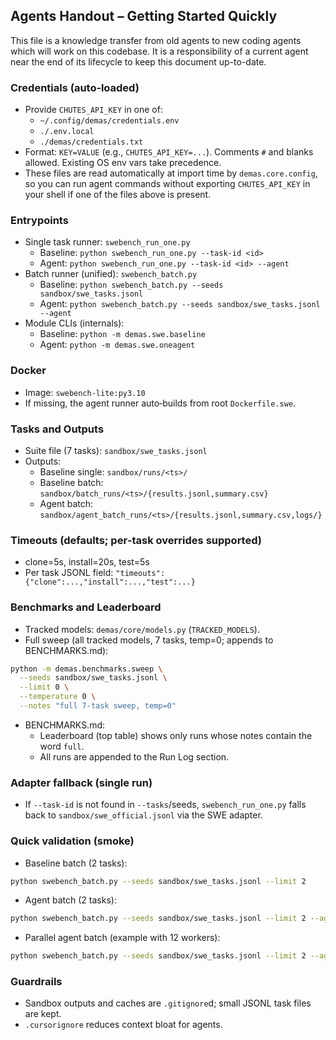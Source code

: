 ## Agents Handout – Getting Started Quickly

This file is a knowledge transfer from old agents to new coding agents which will work on this codebase. It is a responsibility of a current agent near the end of its lifecycle to keep this document up-to-date.

### Credentials (auto‑loaded)
- Provide `CHUTES_API_KEY` in one of:
  - `~/.config/demas/credentials.env`
  - `./.env.local`
  - `./demas/credentials.txt`
- Format: `KEY=VALUE` (e.g., `CHUTES_API_KEY=...`). Comments `#` and blanks allowed. Existing OS env vars take precedence.
 - These files are read automatically at import time by `demas.core.config`, so you can run agent commands without exporting `CHUTES_API_KEY` in your shell if one of the files above is present.

### Entrypoints
- Single task runner: `swebench_run_one.py`
  - Baseline: `python swebench_run_one.py --task-id <id>`
  - Agent: `python swebench_run_one.py --task-id <id> --agent`
- Batch runner (unified): `swebench_batch.py`
  - Baseline: `python swebench_batch.py --seeds sandbox/swe_tasks.jsonl`
  - Agent: `python swebench_batch.py --seeds sandbox/swe_tasks.jsonl --agent`
- Module CLIs (internals):
  - Baseline: `python -m demas.swe.baseline`
  - Agent: `python -m demas.swe.oneagent`

### Docker
- Image: `swebench-lite:py3.10`
- If missing, the agent runner auto‑builds from root `Dockerfile.swe`.

### Tasks and Outputs
- Suite file (7 tasks): `sandbox/swe_tasks.jsonl`
- Outputs:
  - Baseline single: `sandbox/runs/<ts>/`
  - Baseline batch: `sandbox/batch_runs/<ts>/{results.jsonl,summary.csv}`
  - Agent batch: `sandbox/agent_batch_runs/<ts>/{results.jsonl,summary.csv,logs/}`

### Timeouts (defaults; per‑task overrides supported)
- clone=5s, install=20s, test=5s
- Per task JSONL field: `"timeouts": {"clone":...,"install":...,"test":...}`

### Benchmarks and Leaderboard
- Tracked models: `demas/core/models.py` (`TRACKED_MODELS`).
- Full sweep (all tracked models, 7 tasks, temp=0; appends to BENCHMARKS.md):
```bash
python -m demas.benchmarks.sweep \
  --seeds sandbox/swe_tasks.jsonl \
  --limit 0 \
  --temperature 0 \
  --notes "full 7-task sweep, temp=0"
```
- BENCHMARKS.md:
  - Leaderboard (top table) shows only runs whose notes contain the word `full`.
  - All runs are appended to the Run Log section.

### Adapter fallback (single run)
- If `--task-id` is not found in `--tasks`/seeds, `swebench_run_one.py` falls back to `sandbox/swe_official.jsonl` via the SWE adapter.

### Quick validation (smoke)
- Baseline batch (2 tasks):
```bash
python swebench_batch.py --seeds sandbox/swe_tasks.jsonl --limit 2
```
- Agent batch (2 tasks):
```bash
python swebench_batch.py --seeds sandbox/swe_tasks.jsonl --limit 2 --agent
```
- Parallel agent batch (example with 12 workers):
```bash
python swebench_batch.py --seeds sandbox/swe_tasks.jsonl --limit 2 --agent --jobs 12
```

### Guardrails
- Sandbox outputs and caches are `.gitignore`d; small JSONL task files are kept.
- `.cursorignore` reduces context bloat for agents.


